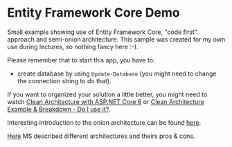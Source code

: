 # Entity Framework Core Demo

Small example showing use of Entity Framework Core, "code first" approach and semi-onion architecture. This sample was created for my own use during lectures, so nothing fancy here :-).

Please remember that to start this app, you have to:

- create database by using `Update-Database` (you might need to change the connection string to do that).

If you want to organized your solution a little better, you might need to watch [Clean Architecture with ASP.NET Core 6](https://youtu.be/lkmvnjypENw) or [Clean Architecture Example & Breakdown - Do I use it?](https://youtu.be/Ys_W6MyWOCw).

Interesting introduction to the onion architecture can be found [here](https://www.codeguru.com/csharp/understanding-onion-architecture/).

[Here](https://learn.microsoft.com/en-us/dotnet/architecture/modern-web-apps-azure/common-web-application-architectures) MS described different architectures and theirs pros & cons.
